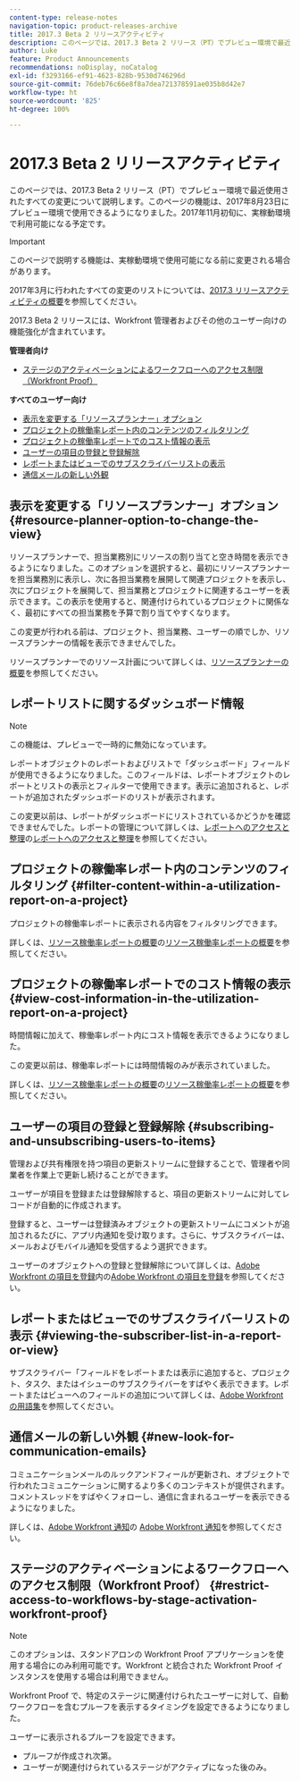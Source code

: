 ```yaml
---
content-type: release-notes
navigation-topic: product-releases-archive
title: 2017.3 Beta 2 リリースアクティビティ
description: このページでは、2017.3 Beta 2 リリース（PT）でプレビュー環境で最近使用されたすべての変更について説明します。このページの機能は、2017年8月23日にプレビュー環境で使用できるようになりました。2017年11月初旬に、実稼動環境で利用可能になる予定です。
author: Luke
feature: Product Announcements
recommendations: noDisplay, noCatalog
exl-id: f3293166-ef91-4623-828b-9530d746296d
source-git-commit: 76deb76c66e8f8a7dea721378591ae035b8d42e7
workflow-type: ht
source-wordcount: '825'
ht-degree: 100%

---
```


# 2017.3 Beta 2 リリースアクティビティ

このページでは、2017.3 Beta 2 リリース（PT）でプレビュー環境で最近使用されたすべての変更について説明します。このページの機能は、2017年8月23日にプレビュー環境で使用できるようになりました。2017年11月初旬に、実稼動環境で利用可能になる予定です。

>[!IMPORTANT]
>
>このページで説明する機能は、実稼動環境で使用可能になる前に変更される場合があります。

2017年3月に行われたすべての変更のリストについては、[2017.3 リリースアクティビティの概要](../../../../product-announcements/product-releases/quarterly-release-archive/2017.3-release-activity/2017.3-release-activity-overview.md)を参照してください。

2017.3 Beta 2 リリースには、Workfront 管理者およびその他のユーザー向けの機能強化が含まれています。

**管理者向け**

* [ステージのアクティベーションによるワークフローへのアクセス制限（Workfront Proof）](#restrict-access-to-workflows-by-stage-activation-workfront-proof)

**すべてのユーザー向け**

* [表示を変更する「リソースプランナー」オプション](#resource-planner-option-to-change-the-view)
* [プロジェクトの稼働率レポート内のコンテンツのフィルタリング](#filter-content-within-a-utilization-report-on-a-project)
* [プロジェクトの稼働率レポートでのコスト情報の表示](#view-cost-information-in-the-utilization-report-on-a-project)
* [ユーザーの項目の登録と登録解除](#subscribing-and-unsubscribing-users-to-items)
* [レポートまたはビューでのサブスクライバーリストの表示](#viewing-the-subscriber-list-in-a-report-or-view)
* [通信メールの新しい外観](#new-look-for-communication-emails)

## 表示を変更する「リソースプランナー」オプション {#resource-planner-option-to-change-the-view}

リソースプランナーで、担当業務別にリソースの割り当てと空き時間を表示できるようになりました。このオプションを選択すると、最初にリソースプランナーを担当業務別に表示し、次に各担当業務を展開して関連プロジェクトを表示し、次にプロジェクトを展開して、担当業務とプロジェクトに関連するユーザーを表示できます。この表示を使用すると、関連付けられているプロジェクトに関係なく、最初にすべての担当業務を予算で割り当てやすくなります。

この変更が行われる前は、プロジェクト、担当業務、ユーザーの順でしか、リソースプランナーの情報を表示できませんでした。

リソースプランナーでのリソース計画について詳しくは、[リソースプランナーの概要](../../../../resource-mgmt/resource-planning/get-started-resource-planner.md)を参照してください。

## レポートリストに関するダッシュボード情報

>[!NOTE]
>
この機能は、プレビューで一時的に無効になっています。

レポートオブジェクトのレポートおよびリストで「ダッシュボード」フィールドが使用できるようになりました。このフィールドは、レポートオブジェクトのレポートとリストの表示とフィルターで使用できます。表示に追加されると、レポートが追加されたダッシュボードのリストが表示されます。

この変更以前は、レポートがダッシュボードにリストされているかどうかを確認できませんでした。レポートの管理について詳しくは、[レポートへのアクセスと整理](../../../../reports-and-dashboards/reports/report-usage/access-organize-reports.md)の[レポートへのアクセスと整理](../../../../reports-and-dashboards/reports/report-usage/access-organize-reports.md)を参照してください。

## プロジェクトの稼働率レポート内のコンテンツのフィルタリング {#filter-content-within-a-utilization-report-on-a-project}

プロジェクトの稼働率レポートに表示される内容をフィルタリングできます。

詳しくは、[リソース稼働率レポートの概要](../../../../reports-and-dashboards/reports/using-built-in-reports/resource-utilization-report.md)の[リソース稼働率レポートの概要](../../../../reports-and-dashboards/reports/using-built-in-reports/resource-utilization-report.md)を参照してください。

## プロジェクトの稼働率レポートでのコスト情報の表示 {#view-cost-information-in-the-utilization-report-on-a-project}

時間情報に加えて、稼働率レポート内にコスト情報を表示できるようになりました。

この変更以前は、稼働率レポートには時間情報のみが表示されていました。

詳しくは、[リソース稼働率レポートの概要](../../../../reports-and-dashboards/reports/using-built-in-reports/resource-utilization-report.md)の[リソース稼働率レポートの概要](../../../../reports-and-dashboards/reports/using-built-in-reports/resource-utilization-report.md)を参照してください。

## ユーザーの項目の登録と登録解除 {#subscribing-and-unsubscribing-users-to-items}

管理および共有権限を持つ項目の更新ストリームに登録することで、管理者や同業者を作業上で更新し続けることができます。

ユーザーが項目を登録または登録解除すると、項目の更新ストリームに対してレコードが自動的に作成されます。

登録すると、ユーザーは登録済みオブジェクトの更新ストリームにコメントが追加されるたびに、アプリ内通知を受け取ります。さらに、サブスクライバーは、メールおよびモバイル通知を受信するよう選択できます。

ユーザーのオブジェクトへの登録と登録解除について詳しくは、[Adobe Workfront の項目を登録](../../../../workfront-basics/using-notifications/subscribe-to-items-in-workfront.md)内の[Adobe Workfront の項目を登録](../../../../workfront-basics/using-notifications/subscribe-to-items-in-workfront.md)を参照してください。

## レポートまたはビューでのサブスクライバーリストの表示 {#viewing-the-subscriber-list-in-a-report-or-view}

サブスクライバー「フィールドをレポートまたは表示に追加すると、プロジェクト、タスク、またはイシューのサブスクライバーをすばやく表示できます。レポートまたはビューへのフィールドの追加について詳しくは、[Adobe Workfront の用語集](../../../../workfront-basics/navigate-workfront/workfront-navigation/workfront-terminology-glossary.md)を参照してください。

## 通信メールの新しい外観 {#new-look-for-communication-emails}

コミュニケーションメールのルックアンドフィールが更新され、オブジェクトで行われたコミュニケーションに関するより多くのコンテキストが提供されます。コメントスレッドをすばやくフォローし、通信に含まれるユーザーを表示できるようになりました。

詳しくは、[Adobe Workfront 通知](../../../../workfront-basics/using-notifications/wf-notifications.md)の [Adobe Workfront 通知](../../../../workfront-basics/using-notifications/wf-notifications.md)を参照してください。

## ステージのアクティベーションによるワークフローへのアクセス制限（Workfront Proof） {#restrict-access-to-workflows-by-stage-activation-workfront-proof}

>[!NOTE]
>
このオプションは、スタンドアロンの Workfront Proof アプリケーションを使用する場合にのみ利用可能です。Workfront と統合された Workfront Proof インスタンスを使用する場合は利用できません。

Workfront Proof で、特定のステージに関連付けられたユーザーに対して、自動ワークフローを含むプルーフを表示するタイミングを設定できるようになりました。

ユーザーに表示されるプルーフを設定できます。

* プルーフが作成され次第。
* ユーザーが関連付けられているステージがアクティブになった後のみ。 

